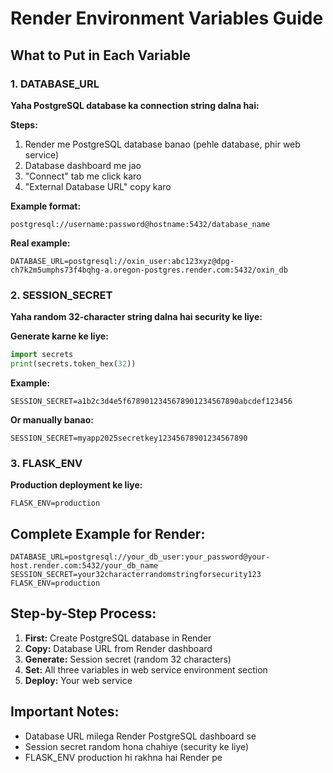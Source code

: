 # Render Environment Variables Guide

## What to Put in Each Variable

### 1. DATABASE_URL
**Yaha PostgreSQL database ka connection string dalna hai:**

**Steps:**
1. Render me PostgreSQL database banao (pehle database, phir web service)
2. Database dashboard me jao
3. "Connect" tab me click karo
4. "External Database URL" copy karo

**Example format:**
```
postgresql://username:password@hostname:5432/database_name
```

**Real example:**
```
DATABASE_URL=postgresql://oxin_user:abc123xyz@dpg-ch7k2m5umphs73f4bqhg-a.oregon-postgres.render.com:5432/oxin_db
```

### 2. SESSION_SECRET
**Yaha random 32-character string dalna hai security ke liye:**

**Generate karne ke liye:**
```python
import secrets
print(secrets.token_hex(32))
```

**Example:**
```
SESSION_SECRET=a1b2c3d4e5f6789012345678901234567890abcdef123456
```

**Or manually banao:**
```
SESSION_SECRET=myapp2025secretkey12345678901234567890
```

### 3. FLASK_ENV
**Production deployment ke liye:**
```
FLASK_ENV=production
```

## Complete Example for Render:

```
DATABASE_URL=postgresql://your_db_user:your_password@your-host.render.com:5432/your_db_name
SESSION_SECRET=your32characterrandomstringforsecurity123
FLASK_ENV=production
```

## Step-by-Step Process:

1. **First:** Create PostgreSQL database in Render
2. **Copy:** Database URL from Render dashboard
3. **Generate:** Session secret (random 32 characters)
4. **Set:** All three variables in web service environment section
5. **Deploy:** Your web service

## Important Notes:
- Database URL milega Render PostgreSQL dashboard se
- Session secret random hona chahiye (security ke liye)
- FLASK_ENV production hi rakhna hai Render pe
